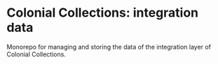 # Colonial Collections: integration data

Monorepo for managing and storing the data of the integration layer of Colonial Collections.
